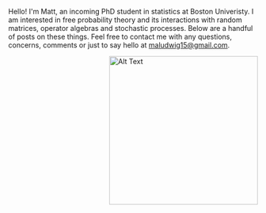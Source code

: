 Hello! I'm Matt, an incoming PhD student in statistics at Boston Univeristy. I am interested in free probability theory and its interactions with random matrices, operator algebras and stochastic processes. 
Below are a handful of posts on these things. Feel free to contact me with any questions, concerns, comments or just to say hello at maludwig15@gmail.com.


<div style="float: right; margin-left: 20px;">
    <img src="https://github.com/giwdulttam/giwdulttam.github.io/assets/112978414/7047a641-ea51-4614-81f7-b0819d5dcf49" alt="Alt Text" width="300"/>
</div>

